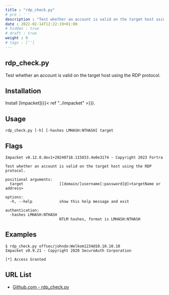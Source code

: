 ```yaml
---
title : "rdp_check.py"
# pre : ' '
description : "Test whether an account is valid on the target host using the RDP protocol."
date : 2022-02-14T12:22:19+01:00
# hidden : true
# draft : true
weight : 0
# tags : ['']
---
```


## rdp_check.py

Test whether an account is valid on the target host using the RDP protocol.

## Installation

Install [Impacket]({{< ref "../impacket" >}}).

## Usage

```plain
rdp_check.py [-h] [-hashes LMHASH:NTHASH] target
```

## Flags

```plain
Impacket v0.12.0.dev1+20240718.115833.4e0e3174 - Copyright 2023 Fortra

Test whether an account is valid on the target host using the RDP protocol.

positional arguments:
  target                [[domain/]username[:password]@]<targetName or address>

options:
  -h, --help            show this help message and exit

authentication:
  -hashes LMHASH:NTHASH
                        NTLM hashes, format is LMHASH:NTHASH
```

## Examples

```plain
$ rdp_check.py offsec/johndo:Welkom1234@10.10.10.10
Impacket v0.9.21 - Copyright 2020 SecureAuth Corporation

[*] Access Granted
```

## URL List

- [Github.com - rdp_check.py](https://github.com/fortra/impacket/blob/master/examples/rdp_check.py)
